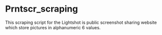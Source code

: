 # Prntscr_scraping
This scraping script for the Lightshot is public screenshot sharing website which store pictures in alphanumeric 6 values.
